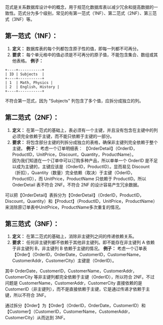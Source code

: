 范式是关系数据库设计中的概念，用于规范化数据库表以减少冗余和提高数据的一致性。范式分为多个级别，常见的有第一范式（1NF）、第二范式（2NF）、第三范式（3NF）等。
## 第一范式（1NF）：
1. **定义：** 数据库表的每个列都包含原子性的值，即每一列都不可再分。
2. **要求：** 每个单元格中的值必须是不可再分的原子值，不能包含集合、数组或其他表格。
**例子：**
```
+----+-----------+
| ID | Subjects  |
+----+-----------+
| 1  | Math, Physics |
| 2  | English, History |
+----+-----------+
```
不符合第一范式，因为 "Subjects" 列包含了多个值，应拆分成独立的列。
## 第二范式（2NF）：
1. **定义：** 在第一范式的基础上，表必须有一个主键，并且没有包含在主键中的列必须完全依赖于主键，而不能只依赖于主键的一部分。
2. **要求：** 将包含部分主键的列拆分成独立的表格，确保非主键列完全依赖于整个主键。
**例子：**
考虑一个订单明细表：
【OrderDetail】（OrderID，ProductID，UnitPrice，Discount，Quantity，ProductName）。   
因为我们知道在一个订单中可以订购多种产品，所以单单一个 OrderID 是不足以成为主键的，主键应该是（OrderID，ProductID）。显而易见 Discount（折扣），Quantity（数量）完全依赖（取决）于主键（OderID，ProductID），而 UnitPrice，ProductName 只依赖于 ProductID。所以 OrderDetail 表不符合 2NF。不符合 2NF 的设计容易产生冗余数据。   

可以把【OrderDetail】表拆分为【OrderDetail】（OrderID，ProductID，Discount，Quantity）和【Product】（ProductID，UnitPrice，ProductName）来消除原订单表中UnitPrice，ProductName多次重复的情况。
## 第三范式（3NF）：
1. **定义：** 在第二范式的基础上，消除非主键列之间的传递依赖关系。
2. **要求：** 任何非主键列都不依赖于其他非主键列。即不能存在非主键列 A 依赖于非主键列 B，非主键列 B 依赖于主键的情况。
**例子：**
考虑一个订单表【Order】（OrderID，OrderDate，CustomerID，CustomerName，CustomerAddr，CustomerCity）主键是（OrderID）。 

其中 OrderDate，CustomerID，CustomerName，CustomerAddr，CustomerCity 等非主键列都完全依赖于主键（OrderID），所以符合 2NF。不过问题是 CustomerName，CustomerAddr，CustomerCity 直接依赖的是 CustomerID（非主键列），而不是直接依赖于主键，它是通过传递才依赖于主键，所以不符合 3NF。   

通过拆分【Order】为【Order】（OrderID，OrderDate，CustomerID）和【Customer】（CustomerID，CustomerName，CustomerAddr，CustomerCity）从而达到 3NF。

